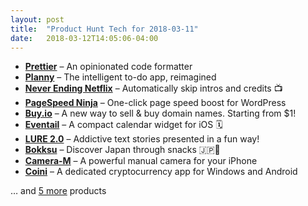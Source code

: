 ```yaml
---
layout: post
title:  "Product Hunt Tech for 2018-03-11"
date:   2018-03-12T14:05:06-04:00
---
```


* **[Prettier](https://www.producthunt.com/posts/prettier-1?utm_campaign=producthunt-api&utm_medium=api&utm_source=Application%3A+Daily+Digest+RSS+%28ID%3A+3202%29)** – An opinionated code formatter
* **[Planny](https://www.producthunt.com/posts/planny?utm_campaign=producthunt-api&utm_medium=api&utm_source=Application%3A+Daily+Digest+RSS+%28ID%3A+3202%29)** – The intelligent to-do app, reimagined
* **[Never Ending Netflix](https://www.producthunt.com/posts/never-ending-netflix?utm_campaign=producthunt-api&utm_medium=api&utm_source=Application%3A+Daily+Digest+RSS+%28ID%3A+3202%29)** – Automatically skip intros and credits 📺
* **[PageSpeed Ninja](https://www.producthunt.com/posts/pagespeed-ninja?utm_campaign=producthunt-api&utm_medium=api&utm_source=Application%3A+Daily+Digest+RSS+%28ID%3A+3202%29)** – One-click page speed boost for WordPress
* **[Buy.io](https://www.producthunt.com/posts/buy-io?utm_campaign=producthunt-api&utm_medium=api&utm_source=Application%3A+Daily+Digest+RSS+%28ID%3A+3202%29)** – A new way to sell & buy domain names. Starting from $1!
* **[Eventail](https://www.producthunt.com/posts/eventail-2?utm_campaign=producthunt-api&utm_medium=api&utm_source=Application%3A+Daily+Digest+RSS+%28ID%3A+3202%29)** – A compact calendar widget for iOS 🗓️
* **[LURE 2.0](https://www.producthunt.com/posts/lure-2-0?utm_campaign=producthunt-api&utm_medium=api&utm_source=Application%3A+Daily+Digest+RSS+%28ID%3A+3202%29)** – Addictive text stories presented in a fun way!
* **[Bokksu](https://www.producthunt.com/posts/bokksu?utm_campaign=producthunt-api&utm_medium=api&utm_source=Application%3A+Daily+Digest+RSS+%28ID%3A+3202%29)** – Discover Japan through snacks 🇯🇵🍣
* **[Camera-M](https://www.producthunt.com/posts/camera-m?utm_campaign=producthunt-api&utm_medium=api&utm_source=Application%3A+Daily+Digest+RSS+%28ID%3A+3202%29)** – A powerful manual camera for your iPhone
* **[Coini](https://www.producthunt.com/posts/coini?utm_campaign=producthunt-api&utm_medium=api&utm_source=Application%3A+Daily+Digest+RSS+%28ID%3A+3202%29)** – A dedicated cryptocurrency app for Windows and Android

… and [5 more](https://www.producthunt.com/tech) products